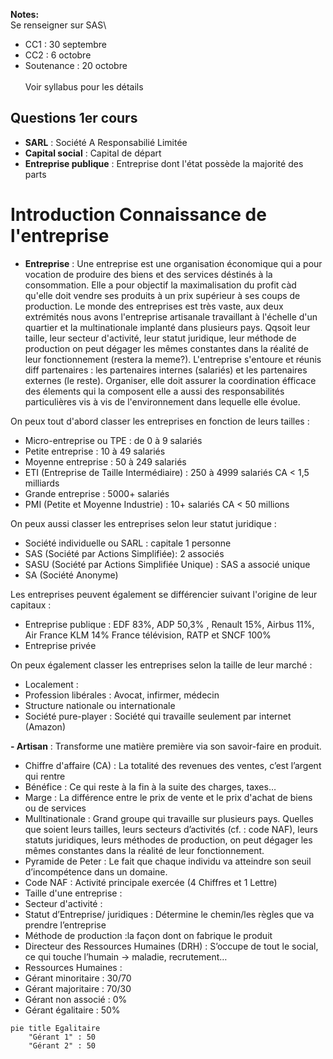 **Notes:**\
Se renseigner sur SAS\
- CC1 : 30 septembre
- CC2 : 6 octobre
- Soutenance : 20 octobre\
\
Voir syllabus pour les détails

## Questions 1er cours
- **SARL** : Société A Responsabilié Limitée
- **Capital social** : Capital de départ
- **Entreprise publique** : Entreprise dont l'état possède la majorité des parts

# Introduction Connaissance de l'entreprise

- **Entreprise** : Une entreprise est une organisation économique qui a pour vocation de produire des biens et des services déstinés à la consommation. Elle a pour objectif la maximalisation du profit càd qu'elle doit vendre ses produits à un prix supérieur à ses coups de production. Le monde des entreprises est très vaste, aux deux extrémités nous avons l'entreprise artisanale travaillant à l'échelle d'un quartier et la multinationale implanté dans plusieurs pays. Qqsoit leur taille, leur secteur d'activité, leur statut juridique, leur méthode de production on peut dégager les mêmes constantes dans la réalité de leur fonctionnement (restera la meme?). L'entreprise s'entoure et réunis diff partenaires : les partenaires internes (salariés) et les partenaires externes (le reste). Organiser, elle doit assurer la coordination éfficace des élements qui la composent elle a aussi des responsabilités particulières vis à vis de l'environnement dans lequelle elle évolue.

On peux tout d'abord classer les entreprises en fonction de leurs tailles :
- Micro-entreprise ou TPE : de 0 à 9 salariés
- Petite entreprise : 10 à 49 salariés
- Moyenne entreprise : 50 à 249 salariés
- ETI (Entreprise de Taille Intermédiaire) : 250 à 4999 salariés CA < 1,5 milliards
- Grande entreprise : 5000+ salariés
- PMI (Petite et Moyenne Industrie) : 10+ salariés CA < 50 millions

On peux aussi classer les entreprises selon leur statut juridique :
- Société individuelle ou SARL : capitale 1 personne
- SAS (Société par Actions Simplifiée): 2 associés
- SASU (Société par Actions Simplifiée Unique) : SAS a associé unique
- SA (Société Anonyme)

Les entreprises peuvent également se différencier suivant l'origine de leur capitaux :
- Entreprise publique : EDF 83%, ADP 50,3% , Renault 15%, Airbus 11%, Air France KLM 14% France télévision, RATP et SNCF 100%
- Entreprise privée

On peux également classer les entreprises selon la taille de leur marché :
- Localement :
- Profession libérales : Avocat, infirmer, médecin
- Structure nationale ou internationale
- Société pure-player : Société qui travaille seulement par internet (Amazon)

**- Artisan** : Transforme une matière première via son savoir-faire en produit.

- Chiffre d'affaire (CA) : La totalité des revenues des ventes, c’est l’argent qui rentre
- Bénéfice : Ce qui reste à la fin à la suite des charges, taxes…
- Marge : La différence entre le prix de vente et le prix d'achat de biens ou de services
- Mulltinationale : Grand groupe qui travaille sur plusieurs pays. Quelles que soient leurs tailles, leurs secteurs d’activités (cf. : code NAF), leurs statuts juridiques, leurs méthodes de production, on peut dégager les mêmes constantes dans la réalité de leur fonctionnement.
- Pyramide de Peter : Le fait que chaque individu va atteindre son seuil d’incompétence dans un domaine.
- Code NAF : Activité principale exercée (4 Chiffres et 1 Lettre)
- Taille d'une entreprise :
- Secteur d'activité :
- Statut d’Entreprise/ juridiques : Détermine le chemin/les règles que va prendre l’entreprise
- Méthode de production :la façon dont  on fabrique le produit
- Directeur des Ressources Humaines (DRH) : S’occupe de tout le social, ce qui touche l’humain → maladie, recrutement…
- Ressources Humaines :
- Gérant minoritaire : 30/70
- Gérant majoritaire : 70/30
- Gérant non associé : 0%
- Gérant égalitaire : 50%


````mermaid
pie title Egalitaire
    "Gérant 1" : 50
    "Gérant 2" : 50
````
